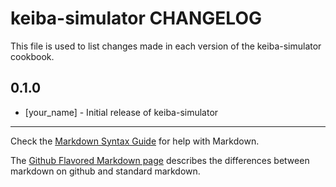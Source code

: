 keiba-simulator CHANGELOG
=========================

This file is used to list changes made in each version of the keiba-simulator cookbook.

0.1.0
-----
- [your_name] - Initial release of keiba-simulator

- - -
Check the [Markdown Syntax Guide](http://daringfireball.net/projects/markdown/syntax) for help with Markdown.

The [Github Flavored Markdown page](http://github.github.com/github-flavored-markdown/) describes the differences between markdown on github and standard markdown.
